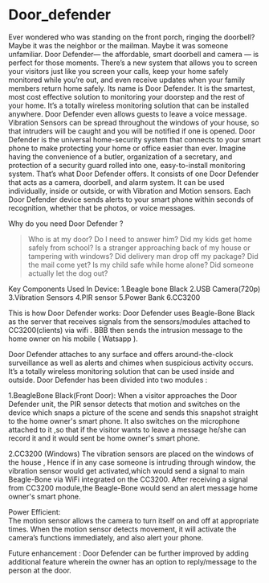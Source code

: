 # Door_defender

Ever wondered who was standing on the front porch, ringing the doorbell? Maybe it was the neighbor or the mailman. Maybe it was someone unfamiliar. Door  Defender— the affordable, smart doorbell and camera — is perfect for those moments.
There’s a new system that allows you to screen your visitors just like you screen your calls, keep your home safely monitored while you’re out, and even receive updates when your family members return home safely. Its name is Door Defender.
It is the smartest, most cost effective solution to monitoring your doorstep and the rest of your home. It’s a totally wireless monitoring solution that can be installed anywhere. 
Door Defender even allows guests to leave a voice message. Vibration Sensors can be spread throughout the windows of your house, so that intruders will be caught and you will be notified if one is opened.
Door Defender is the universal home-security system that connects to your smart phone to make protecting your home or office easier than ever. Imagine having the convenience of a butler, organization of a secretary, and protection of a security guard rolled into one, easy-to-install monitoring system. That’s what Door Defender offers. 
It consists of one Door Defender that acts as a camera, doorbell, and alarm system. It can be used individually, inside or outside, or with Vibration and Motion sensors. Each Door Defender device sends alerts to your smart phone within seconds of recognition, whether that be photos, or voice messages.

Why do you need Door Defender ?
> Who is at my door? Do I need to answer him?
> Did my kids get home safely from school?
> Is a stranger approaching back of my house or tampering with windows?
> Did delivery man drop off my package?
> Did the mail come yet?
> Is my child safe while home alone?
> Did someone actually let the dog out?

Key Components Used In Device:
1.Beagle bone Black
2.USB Camera(720p)
3.Vibration Sensors
4.PIR sensor
5.Power Bank
6.CC3200

This is how Door Defender works:
Door Defender uses Beagle-Bone Black as the server that receives signals from the sensors/modules attached to CC3200(clients) via wifi . BBB then sends the intrusion message to the home owner on his mobile ( Watsapp ). 

Door Defender attaches to any surface and offers around-the-clock surveillance as well as alerts and chimes when suspicious activity occurs. It’s a totally wireless monitoring solution that can be used inside and outside.
Door Defender has been divided into two modules  :

1.BeagleBone Black(Front Door):
When a visitor approaches the Door Defender unit, the PIR sensor detects that motion and switches on the device which snaps a picture of the scene and sends this snapshot straight to the home owner's smart phone.
It also switches on the microphone attached to it ,so that if the visitor  wants to leave a message he/she can record it and it would sent be home owner's smart phone. 


2.CC3200 (Windows)
The vibration sensors are placed on the windows of the house , Hence if in any case someone is intruding through window, the vibration sensor would get activated,which would send a signal to main Beagle-Bone via WiFi integrated on the CC3200.
After receiving a signal from CC3200 module,the Beagle-Bone would send an alert message home owner's smart phone.

Power Efficient:  
The motion sensor allows the camera to turn itself on and off at appropriate times. When the motion sensor detects movement, it will activate the camera’s functions immediately, and also alert your phone.

Future enhancement :
Door Defender can be further improved by adding additional feature wherein the owner has an option to reply/message to the person at the door.



